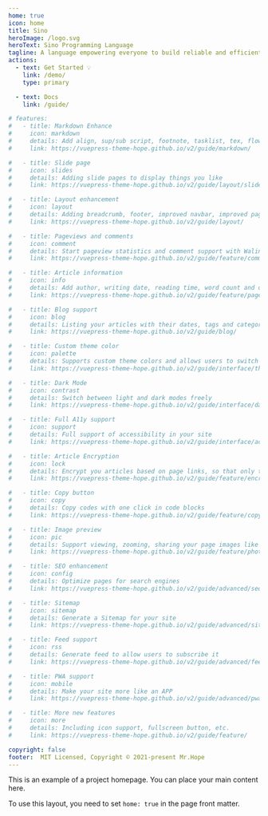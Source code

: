 ```yaml
---
home: true
icon: home
title: Sino
heroImage: /logo.svg
heroText: Sino Programming Language
tagline: A language empowering everyone to build reliable and efficient software.
actions:
  - text: Get Started 💡
    link: /demo/
    type: primary

  - text: Docs
    link: /guide/

# features:
#   - title: Markdown Enhance
#     icon: markdown
#     details: Add align, sup/sub script, footnote, tasklist, tex, flowchart, diagram, mark and presentation support in markdown
#     link: https://vuepress-theme-hope.github.io/v2/guide/markdown/

#   - title: Slide page
#     icon: slides
#     details: Adding slide pages to display things you like
#     link: https://vuepress-theme-hope.github.io/v2/guide/layout/slides.html

#   - title: Layout enhancement
#     icon: layout
#     details: Adding breadcrumb, footer, improved navbar, improved page nav and etc.
#     link: https://vuepress-theme-hope.github.io/v2/guide/layout/

#   - title: Pageviews and comments
#     icon: comment
#     details: Start pageview statistics and comment support with Waline
#     link: https://vuepress-theme-hope.github.io/v2/guide/feature/comment.html

#   - title: Article information
#     icon: info
#     details: Add author, writing date, reading time, word count and other information to your article
#     link: https://vuepress-theme-hope.github.io/v2/guide/feature/page-info.html

#   - title: Blog support
#     icon: blog
#     details: Listing your articles with their dates, tags and categories with some awesome layouts
#     link: https://vuepress-theme-hope.github.io/v2/guide/blog/

#   - title: Custom theme color
#     icon: palette
#     details: Supports custom theme colors and allows users to switch between preset theme colors
#     link: https://vuepress-theme-hope.github.io/v2/guide/interface/theme-color.html

#   - title: Dark Mode
#     icon: contrast
#     details: Switch between light and dark modes freely
#     link: https://vuepress-theme-hope.github.io/v2/guide/interface/darkmode.html

#   - title: Full A11y support
#     icon: support
#     details: Full support of accessibility in your site
#     link: https://vuepress-theme-hope.github.io/v2/guide/interface/accessibility.html

#   - title: Article Encryption
#     icon: lock
#     details: Encrypt you articles based on page links, so that only the one you want could see them
#     link: https://vuepress-theme-hope.github.io/v2/guide/feature/encrypt.html

#   - title: Copy button
#     icon: copy
#     details: Copy codes with one click in code blocks
#     link: https://vuepress-theme-hope.github.io/v2/guide/feature/copy-code.html

#   - title: Image preview
#     icon: pic
#     details: Support viewing, zooming, sharing your page images like a gallery
#     link: https://vuepress-theme-hope.github.io/v2/guide/feature/photo-swipe.html

#   - title: SEO enhancement
#     icon: config
#     details: Optimize pages for search engines
#     link: https://vuepress-theme-hope.github.io/v2/guide/advanced/seo.html

#   - title: Sitemap
#     icon: sitemap
#     details: Generate a Sitemap for your site
#     link: https://vuepress-theme-hope.github.io/v2/guide/advanced/sitemap.html

#   - title: Feed support
#     icon: rss
#     details: Generate feed to allow users to subscribe it
#     link: https://vuepress-theme-hope.github.io/v2/guide/advanced/feed.html

#   - title: PWA support
#     icon: mobile
#     details: Make your site more like an APP
#     link: https://vuepress-theme-hope.github.io/v2/guide/advanced/pwa.html

#   - title: More new features
#     icon: more
#     details: Including icon support, fullscreen button, etc.
#     link: https://vuepress-theme-hope.github.io/v2/guide/feature/

copyright: false
footer:  MIT Licensed, Copyright © 2021-present Mr.Hope
---
```


This is an example of a project homepage. You can place your main content here.

To use this layout, you need to set `home: true` in the page front matter.

